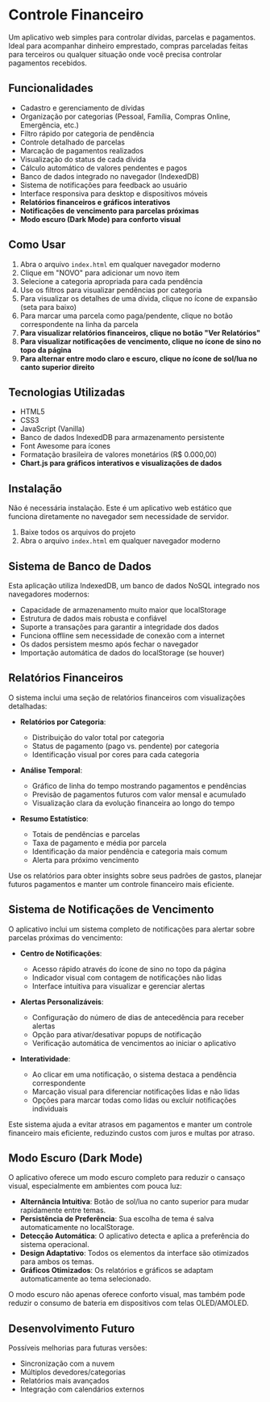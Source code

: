 # Controle Financeiro

Um aplicativo web simples para controlar dívidas, parcelas e pagamentos. Ideal para acompanhar dinheiro emprestado, compras parceladas feitas para terceiros ou qualquer situação onde você precisa controlar pagamentos recebidos.

## Funcionalidades

- Cadastro e gerenciamento de dívidas
- Organização por categorias (Pessoal, Família, Compras Online, Emergência, etc.)
- Filtro rápido por categoria de pendência
- Controle detalhado de parcelas
- Marcação de pagamentos realizados
- Visualização do status de cada dívida
- Cálculo automático de valores pendentes e pagos
- Banco de dados integrado no navegador (IndexedDB)
- Sistema de notificações para feedback ao usuário
- Interface responsiva para desktop e dispositivos móveis
- **Relatórios financeiros e gráficos interativos**
- **Notificações de vencimento para parcelas próximas**
- **Modo escuro (Dark Mode) para conforto visual**

## Como Usar

1. Abra o arquivo `index.html` em qualquer navegador moderno
2. Clique em "NOVO" para adicionar um novo item
3. Selecione a categoria apropriada para cada pendência
4. Use os filtros para visualizar pendências por categoria
5. Para visualizar os detalhes de uma dívida, clique no ícone de expansão (seta para baixo)
6. Para marcar uma parcela como paga/pendente, clique no botão correspondente na linha da parcela
7. **Para visualizar relatórios financeiros, clique no botão "Ver Relatórios"**
8. **Para visualizar notificações de vencimento, clique no ícone de sino no topo da página**
9. **Para alternar entre modo claro e escuro, clique no ícone de sol/lua no canto superior direito**

## Tecnologias Utilizadas

- HTML5
- CSS3
- JavaScript (Vanilla)
- Banco de dados IndexedDB para armazenamento persistente
- Font Awesome para ícones
- Formatação brasileira de valores monetários (R$ 0.000,00)
- **Chart.js para gráficos interativos e visualizações de dados**

## Instalação

Não é necessária instalação. Este é um aplicativo web estático que funciona diretamente no navegador sem necessidade de servidor.

1. Baixe todos os arquivos do projeto
2. Abra o arquivo `index.html` em qualquer navegador moderno

## Sistema de Banco de Dados

Esta aplicação utiliza IndexedDB, um banco de dados NoSQL integrado nos navegadores modernos:

- Capacidade de armazenamento muito maior que localStorage
- Estrutura de dados mais robusta e confiável
- Suporte a transações para garantir a integridade dos dados
- Funciona offline sem necessidade de conexão com a internet
- Os dados persistem mesmo após fechar o navegador
- Importação automática de dados do localStorage (se houver)

## Relatórios Financeiros

O sistema inclui uma seção de relatórios financeiros com visualizações detalhadas:

- **Relatórios por Categoria**:
  - Distribuição do valor total por categoria
  - Status de pagamento (pago vs. pendente) por categoria
  - Identificação visual por cores para cada categoria

- **Análise Temporal**:
  - Gráfico de linha do tempo mostrando pagamentos e pendências
  - Previsão de pagamentos futuros com valor mensal e acumulado
  - Visualização clara da evolução financeira ao longo do tempo

- **Resumo Estatístico**:
  - Totais de pendências e parcelas
  - Taxa de pagamento e média por parcela
  - Identificação da maior pendência e categoria mais comum
  - Alerta para próximo vencimento

Use os relatórios para obter insights sobre seus padrões de gastos, planejar futuros pagamentos e manter um controle financeiro mais eficiente.

## Sistema de Notificações de Vencimento

O aplicativo inclui um sistema completo de notificações para alertar sobre parcelas próximas do vencimento:

- **Centro de Notificações**:
  - Acesso rápido através do ícone de sino no topo da página
  - Indicador visual com contagem de notificações não lidas
  - Interface intuitiva para visualizar e gerenciar alertas

- **Alertas Personalizáveis**:
  - Configuração do número de dias de antecedência para receber alertas
  - Opção para ativar/desativar popups de notificação
  - Verificação automática de vencimentos ao iniciar o aplicativo

- **Interatividade**:
  - Ao clicar em uma notificação, o sistema destaca a pendência correspondente
  - Marcação visual para diferenciar notificações lidas e não lidas
  - Opções para marcar todas como lidas ou excluir notificações individuais

Este sistema ajuda a evitar atrasos em pagamentos e manter um controle financeiro mais eficiente, reduzindo custos com juros e multas por atraso.

## Modo Escuro (Dark Mode)

O aplicativo oferece um modo escuro completo para reduzir o cansaço visual, especialmente em ambientes com pouca luz:

- **Alternância Intuitiva**: Botão de sol/lua no canto superior para mudar rapidamente entre temas.
- **Persistência de Preferência**: Sua escolha de tema é salva automaticamente no localStorage.
- **Detecção Automática**: O aplicativo detecta e aplica a preferência do sistema operacional.
- **Design Adaptativo**: Todos os elementos da interface são otimizados para ambos os temas.
- **Gráficos Otimizados**: Os relatórios e gráficos se adaptam automaticamente ao tema selecionado.

O modo escuro não apenas oferece conforto visual, mas também pode reduzir o consumo de bateria em dispositivos com telas OLED/AMOLED.

## Desenvolvimento Futuro

Possíveis melhorias para futuras versões:

- Sincronização com a nuvem
- Múltiplos devedores/categorias
- Relatórios mais avançados
- Integração com calendários externos 